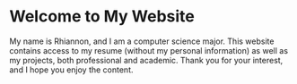 # Welcome to My Website
My name is Rhiannon, and I am a computer science major.
This website contains access to my resume (without my personal information) as well as my projects, both professional and academic.
Thank you for your interest, and I hope you enjoy the content.
